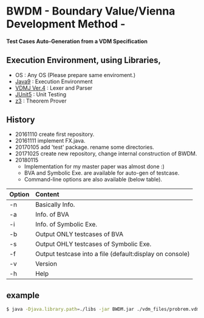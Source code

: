 # BWDM - Boundary Value/Vienna Development Method -
#### Test Cases Auto-Generation from a VDM Specification



## Execution Environment, using Libraries,
* OS : Any OS (Please prepare same enviroment.)
* [Java9](https://www.oracle.com/java/java9.html) : Execution Environment
* [VDMJ Ver.4](https://github.com/nickbattle/vdmj.git) : Lexer and Parser
* [JUnit5](https://github.com/junit-team/junit5) : Unit Testing
* [z3](https://github.com/Z3Prover/z3) : Theorem Prover

## History
* 20161110  create first repository.
* 20161111  implement FX.java. 
* 20170105  add 'test' package. rename some directories.
* 20171025  create new repository, change internal construction of BWDM.
* 20180115
  * Implementation for my master paper was almost done :)
  * BVA and Symbolic Exe. are available for auto-gen of testcase.
  * Command-line options are also available (below table).


| Option | Content |
| --- |:---|
| -n | Basically Info. |
| -a | Info. of BVA |
| -i | Info. of Symbolic Exe.  |
| -b | Output ONLY testcases of BVA |
| -s | Output OHLY testcases of Symbolic Exe. |
| -f | Output testcase into a file (default:display on console)|
| -v | Version |
| -h | Help |

## example

```bash
$ java -Djava.library.path=./libs -jar BWDM.jar ./vdm_files/probrem.vdmpp 
```